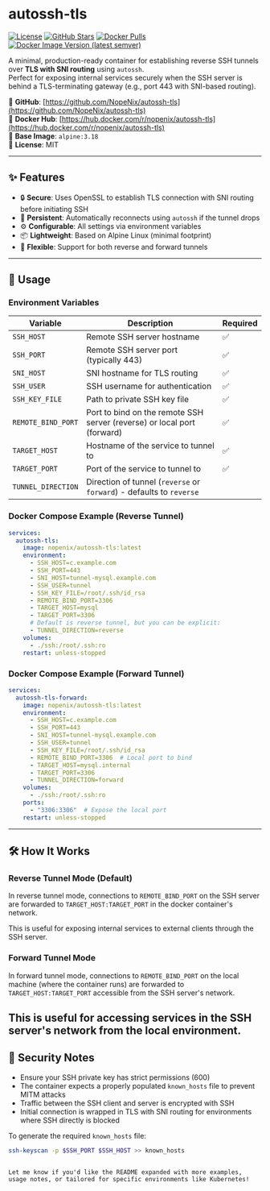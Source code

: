 # autossh-tls

[![License](https://img.shields.io/github/license/NopeNix/autossh-tls?style=for-the-badge)](LICENSE)
[![GitHub Stars](https://img.shields.io/github/stars/NopeNix/autossh-tls?style=for-the-badge)](https://github.com/NopeNix/autossh-tls)
[![Docker Pulls](https://img.shields.io/docker/pulls/nopenix/autossh-tls?style=for-the-badge)](https://hub.docker.com/r/nopenix/autossh-tls)
[![Docker Image Version (latest semver)](https://img.shields.io/docker/v/nopenix/autossh-tls?style=for-the-badge)](https://hub.docker.com/r/nopenix/autossh-tls)

A minimal, production-ready container for establishing reverse SSH tunnels over **TLS with SNI routing** using `autossh`.  
Perfect for exposing internal services securely when the SSH server is behind a TLS-terminating gateway (e.g., port 443 with SNI-based routing).

🔗 **GitHub**: [https://github.com/NopeNix/autossh-tls](https://github.com/NopeNix/autossh-tls)  
🐳 **Docker Hub**: [https://hub.docker.com/r/nopenix/autossh-tls](https://hub.docker.com/r/nopenix/autossh-tls)  
📌 **Base Image**: `alpine:3.18`  
🔐 **License**: MIT  

---

## ✨ Features

- 🔒 **Secure**: Uses OpenSSL to establish TLS connection with SNI routing before initiating SSH
- 🔄 **Persistent**: Automatically reconnects using `autossh` if the tunnel drops
- ⚙️ **Configurable**: All settings via environment variables
- 📦 **Lightweight**: Based on Alpine Linux (minimal footprint)
- 🔄 **Flexible**: Support for both reverse and forward tunnels
---

## 🐳 Usage

### Environment Variables

| Variable | Description | Required |
|---------|-------------|----------|
| `SSH_HOST` | Remote SSH server hostname | ✅ |
| `SSH_PORT` | Remote SSH server port (typically 443) | ✅ |
| `SNI_HOST` | SNI hostname for TLS routing | ✅ |
| `SSH_USER` | SSH username for authentication | ✅ |
| `SSH_KEY_FILE` | Path to private SSH key file | ✅ |
| `REMOTE_BIND_PORT` | Port to bind on the remote SSH server (reverse) or local port (forward) | ✅ |
| `TARGET_HOST` | Hostname of the service to tunnel to | ✅ |
| `TARGET_PORT` | Port of the service to tunnel to | ✅ |
| `TUNNEL_DIRECTION` | Direction of tunnel (`reverse` or `forward`) - defaults to `reverse` | |

### Docker Compose Example (Reverse Tunnel)
```yaml
services:
  autossh-tls:
    image: nopenix/autossh-tls:latest
    environment:
      - SSH_HOST=c.example.com
      - SSH_PORT=443
      - SNI_HOST=tunnel-mysql.example.com
      - SSH_USER=tunnel
      - SSH_KEY_FILE=/root/.ssh/id_rsa
      - REMOTE_BIND_PORT=3306
      - TARGET_HOST=mysql
      - TARGET_PORT=3306
      # Default is reverse tunnel, but you can be explicit:
      - TUNNEL_DIRECTION=reverse
    volumes:
      - ./ssh:/root/.ssh:ro
    restart: unless-stopped
```

### Docker Compose Example (Forward Tunnel)
```yaml
services:
  autossh-tls-forward:
    image: nopenix/autossh-tls:latest
    environment:
      - SSH_HOST=c.example.com
      - SSH_PORT=443
      - SNI_HOST=tunnel-mysql.example.com
      - SSH_USER=tunnel
      - SSH_KEY_FILE=/root/.ssh/id_rsa
      - REMOTE_BIND_PORT=3306  # Local port to bind
      - TARGET_HOST=mysql.internal
      - TARGET_PORT=3306
      - TUNNEL_DIRECTION=forward
    volumes:
      - ./ssh:/root/.ssh:ro
    ports:
      - "3306:3306"  # Expose the local port
    restart: unless-stopped
```

---

## 🛠️ How It Works

### Reverse Tunnel Mode (Default)
In reverse tunnel mode, connections to `REMOTE_BIND_PORT` on the SSH server are forwarded to `TARGET_HOST:TARGET_PORT` in the docker container's network.

This is useful for exposing internal services to external clients through the SSH server.

### Forward Tunnel Mode
In forward tunnel mode, connections to `REMOTE_BIND_PORT` on the local machine (where the container runs) are forwarded to `TARGET_HOST:TARGET_PORT` accessible from the SSH server's network.

This is useful for accessing services in the SSH server's network from the local environment.
---

## 🔐 Security Notes

- Ensure your SSH private key has strict permissions (600)
- The container expects a properly populated `known_hosts` file to prevent MITM attacks
- Traffic between the SSH client and server is encrypted with SSH
- Initial connection is wrapped in TLS with SNI routing for environments where SSH directly is blocked

To generate the required `known_hosts` file:
```bash
ssh-keyscan -p $SSH_PORT $SSH_HOST >> known_hosts
```

```

Let me know if you'd like the README expanded with more examples, usage notes, or tailored for specific environments like Kubernetes!

